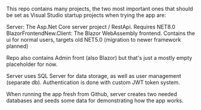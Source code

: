 This repo contains many projects, the two most important ones that should be set as Visual Studio startup projects when trying the app are:

Server: The Asp.Net Core server project / RestApi. Requires NET8.0
BlazorFrontendNew.Client: The Blazor WebAssembly frontend. Contains the ui for normal users, targets old NET5.0 (migration to newer framework planned)

Repo also contains Admin front (also Blazor) but that's just a mostly empty placeholder for now.

Server uses SQL Server for data storage, as well as user management (separate db). Authentication is done with custom JWT token system.

When running the app fresh from Github, server creates two needed databases and seeds some data for demonstrating how the app works. 
